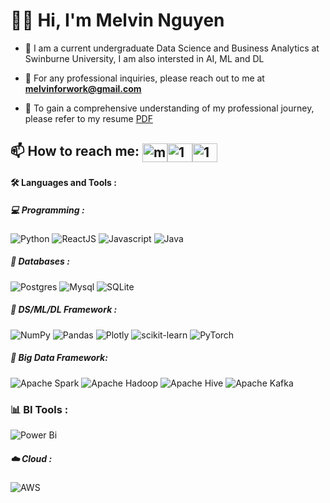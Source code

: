 <h1>
  👋🏻 Hi,  I'm Melvin Nguyen
</h1>


- 💼 I am a current undergraduate Data Science and Business Analytics at Swinburne University, I am also intersted in AI, ML and DL

- 📧 For any professional inquiries, please reach out to me at **melvinforwork@gmail.com**

- 📑 To gain a comprehensive understanding of my professional journey, please refer to my resume [PDF](https://drive.google.com/file/d/14_8SugEAT7c-IFvKSYFzjh5guflL3U2t/view?usp=sharing)


## 📫 How to reach me: <a href="https://melvinforwork@gmail.com" target="blank"><img align="center" src="https://img.icons8.com/color/48/000000/gmail--v2.png" alt="melvinforwork@gmail.com" height="30" width="40" /></a><a href="https://www.facebook.com/baominh0108" target="blank"><img align="center" src="https://raw.githubusercontent.com/rahuldkjain/github-profile-readme-generator/master/src/images/icons/Social/facebook.svg" alt="1" height="30" width="40" /></a><a href="https://www.linkedin.com/in/melvin-nguyen/" target="blank"><img align="center" src="https://raw.githubusercontent.com/rahuldkjain/github-profile-readme-generator/master/src/images/icons/Social/linked-in-alt.svg" alt="1" height="30" width="40" /></a>


#### :hammer_and_wrench: Languages and Tools :

##### 💻 Programming : 

![Python](https://img.shields.io/badge/-Python-000000?style=flat&logo=python&logoColor=ffffff&labelColor=3776AB)
![ReactJS](https://shields.io/badge/react-black?logo=react&style=for-the-badge)
![Javascript](https://img.shields.io/badge/-Python-000000?style=flat&logo=python&logoColor=ffffff&labelColor=3776AB)
![Java](https://img.shields.io/badge/-Java-000000?style=flat&logo=openjdk&logoColor=ffffff&labelColor=FF6F00)

##### 💾 Databases : 

![Postgres](https://img.shields.io/badge/postgres-%23316192.svg?style=for-the-badge&logo=postgresql&logoColor=white)
![Mysql](https://img.shields.io/badge/MySQL-000000?style=flat&logo=mysql&logoColor=white&labelColor=2300f)
![SQLite](https://img.shields.io/badge/SQLite-000000?style=flat&logo=sqlite&logoColor=white&labelColor=07405e)

##### 💾 DS/ML/DL Framework : 

![NumPy](https://img.shields.io/badge/numpy-%23013243.svg?style=for-the-badge&logo=numpy&logoColor=white)
![Pandas](https://img.shields.io/badge/pandas-%23150458.svg?style=for-the-badge&logo=pandas&logoColor=white)
![Plotly](https://img.shields.io/badge/Plotly-%233F4F75.svg?style=for-the-badge&logo=plotly&logoColor=white)
![scikit-learn](https://img.shields.io/badge/scikit--learn-%23F7931E.svg?style=for-the-badge&logo=scikit-learn&logoColor=white)
![PyTorch](https://img.shields.io/badge/PyTorch-%23EE4C2C.svg?style=for-the-badge&logo=PyTorch&logoColor=white)

##### 🤖 Big Data Framework: 

![Apache Spark](https://img.shields.io/badge/Apache%20Spark-FDEE21?style=flat-square&logo=apachespark&logoColor=black)
![Apache Hadoop](https://img.shields.io/badge/Apache%20Hadoop-66CCFF?style=for-the-badge&logo=apachehadoop&logoColor=black)
![Apache Hive](https://img.shields.io/badge/Apache%20Hive-FDEE21?style=for-the-badge&logo=apachehive&logoColor=black)
![Apache Kafka](https://img.shields.io/badge/Apache%20Kafka-000?style=for-the-badge&logo=apachekafka)

### 📊 BI  Tools : 
![Power Bi](https://img.shields.io/badge/power_bi-F2C811?style=for-the-badge&logo=powerbi&logoColor=black)

##### ☁️ Cloud : 

![AWS](https://img.shields.io/badge/Amazon%20AWS-000000?style=flat&logo=amazon-aws&logoColor=white&labelColor=FF9900)

 <!--br>
<! If you forked this repo, Change the username as yours -->
  <!--img align="center" src="https://github-readme-stats.vercel.app/api/top-langs/?username=melvin0108&theme=radical&langs_count=3" />
  <img align="center" src="https://github-readme-stats.vercel.app/api?username=melvin0108&show_icons=true&theme=radical&line_height=27" />
   
<!--br>